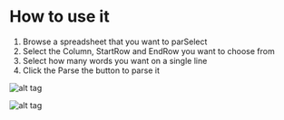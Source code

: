 # How to use it
1. Browse a spreadsheet that you want to parSelect
2. Select the Column, StartRow and EndRow you want to choose from
3. Select how many words you want on a single line
4. Click the Parse the button to parse it

![alt tag](https://github.com/kz4/SpreadsheetParser/tree/master/SpreadsheetParser/Images/SpreadSheet.PNG)

![alt tag](https://github.com/kz4/SpreadsheetParser/tree/master/SpreadsheetParser/Images/Result.PNG)